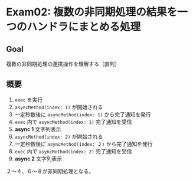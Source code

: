 # Exam02: 複数の非同期処理の結果を一つのハンドラにまとめる処理

## Goal

複数の非同期処理の連携操作を理解する（直列）

## 概要

1. `exec` を実行
2. `asyncMethod(index: 1)` が開始される
3. 一定秒数後に `asyncMethod(index: 1)` から完了通知を発行
4. `exec` 内で `asyncMethod(index: 1)` 完了通知を受信
5. **async 1** 文字列表示
6. `asyncMethod(index: 2)` が開始される
7. 一定秒数後に `asyncMethod(index: ２)` から完了通知を発行
8. `exec` 内で `asyncMethod(index: 2)` 完了通知を受信
9. **async 2** 文字列表示

２〜４、６〜８が非同期処理となる。